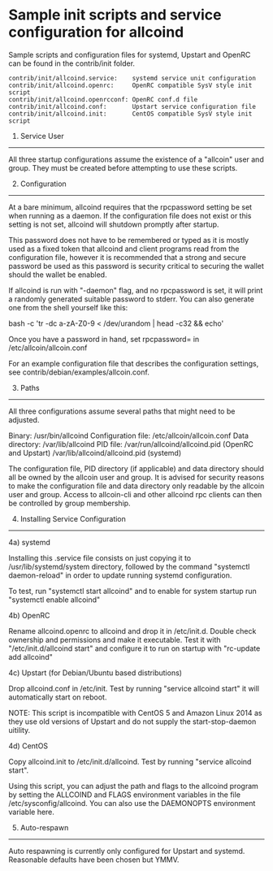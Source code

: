 Sample init scripts and service configuration for allcoind
==========================================================

Sample scripts and configuration files for systemd, Upstart and OpenRC
can be found in the contrib/init folder.

    contrib/init/allcoind.service:    systemd service unit configuration
    contrib/init/allcoind.openrc:     OpenRC compatible SysV style init script
    contrib/init/allcoind.openrcconf: OpenRC conf.d file
    contrib/init/allcoind.conf:       Upstart service configuration file
    contrib/init/allcoind.init:       CentOS compatible SysV style init script

1. Service User
---------------------------------

All three startup configurations assume the existence of a "allcoin" user
and group.  They must be created before attempting to use these scripts.

2. Configuration
---------------------------------

At a bare minimum, allcoind requires that the rpcpassword setting be set
when running as a daemon.  If the configuration file does not exist or this
setting is not set, allcoind will shutdown promptly after startup.

This password does not have to be remembered or typed as it is mostly used
as a fixed token that allcoind and client programs read from the configuration
file, however it is recommended that a strong and secure password be used
as this password is security critical to securing the wallet should the
wallet be enabled.

If allcoind is run with "-daemon" flag, and no rpcpassword is set, it will
print a randomly generated suitable password to stderr.  You can also
generate one from the shell yourself like this:

bash -c 'tr -dc a-zA-Z0-9 < /dev/urandom | head -c32 && echo'

Once you have a password in hand, set rpcpassword= in /etc/allcoin/allcoin.conf

For an example configuration file that describes the configuration settings,
see contrib/debian/examples/allcoin.conf.

3. Paths
---------------------------------

All three configurations assume several paths that might need to be adjusted.

Binary:              /usr/bin/allcoind
Configuration file:  /etc/allcoin/allcoin.conf
Data directory:      /var/lib/allcoind
PID file:            /var/run/allcoind/allcoind.pid (OpenRC and Upstart)
                     /var/lib/allcoind/allcoind.pid (systemd)

The configuration file, PID directory (if applicable) and data directory
should all be owned by the allcoin user and group.  It is advised for security
reasons to make the configuration file and data directory only readable by the
allcoin user and group.  Access to allcoin-cli and other allcoind rpc clients
can then be controlled by group membership.

4. Installing Service Configuration
-----------------------------------

4a) systemd

Installing this .service file consists on just copying it to
/usr/lib/systemd/system directory, followed by the command
"systemctl daemon-reload" in order to update running systemd configuration.

To test, run "systemctl start allcoind" and to enable for system startup run
"systemctl enable allcoind"

4b) OpenRC

Rename allcoind.openrc to allcoind and drop it in /etc/init.d.  Double
check ownership and permissions and make it executable.  Test it with
"/etc/init.d/allcoind start" and configure it to run on startup with
"rc-update add allcoind"

4c) Upstart (for Debian/Ubuntu based distributions)

Drop allcoind.conf in /etc/init.  Test by running "service allcoind start"
it will automatically start on reboot.

NOTE: This script is incompatible with CentOS 5 and Amazon Linux 2014 as they
use old versions of Upstart and do not supply the start-stop-daemon uitility.

4d) CentOS

Copy allcoind.init to /etc/init.d/allcoind. Test by running "service allcoind start".

Using this script, you can adjust the path and flags to the allcoind program by
setting the ALLCOIND and FLAGS environment variables in the file
/etc/sysconfig/allcoind. You can also use the DAEMONOPTS environment variable here.

5. Auto-respawn
-----------------------------------

Auto respawning is currently only configured for Upstart and systemd.
Reasonable defaults have been chosen but YMMV.
